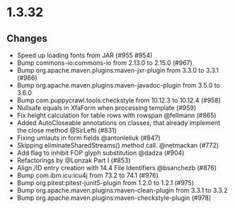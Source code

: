 # 1.3.32

## Changes

* Speed up loading fonts from JAR (#955 #954)
* Bump commons-io:commons-io from 2.13.0 to 2.15.0 (#967)
* Bump org.apache.maven.plugins:maven-jxr-plugin from 3.3.0 to 3.3.1 (#966)
* Bump org.apache.maven.plugins:maven-javadoc-plugin from 3.5.0 to 3.6.0
* Bump com.puppycrawl.tools:checkstyle from 10.12.3 to 10.12.4 (#958)
* Nullsafe equals in XfaForm when processing template (#959)
* Fix height calculation for table rows with rowspan @fellmann (#865)
* Added AutoCloseable annotations on classes, that already implement the close method @SirLefti  (#831)
* Fixing umlauts in form fields @antonleliuk (#847)
* Skipping eliminateSharedStreams() method call. @netmackan (#772)
* Add flag to inhibit FOP glyph substitution @dadza (#904)
* Refactorings by @Lonzak Part I (#853)
* Align /ID entry creation with 14.4 File Identifiers @bsanchezb (#876)
* Bump com.ibm.icu:icu4j from 73.2 to 74.1 (#976)
* Bump org.pitest:pitest-junit5-plugin from 1.2.0 to 1.2.1 (#975)
* Bump org.apache.maven.plugins:maven-clean-plugin from 3.3.1 to 3.3.2
* Bump org.apache.maven.plugins:maven-checkstyle-plugin (#978) 
